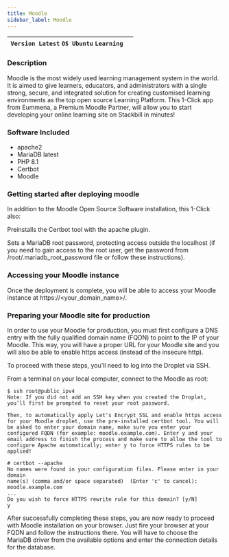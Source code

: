 ```yaml
---
title: Moodle
sidebar_label: Moodle
---
```


|**`Version Latest` `OS Ubuntu` `Learning`**|  |
|-------------------------------------------------------|--|

### Description

Moodle is the most widely used learning management system in the world. It is aimed to give learners, educators, and administrators with a single strong, secure, and integrated solution for creating customised learning environments as the top open source Learning Platform. This 1-Click app from Eummena, a Premium Moodle Partner, will allow you to start developing your online learning site on Stackbill in minutes!

### Software Included

- apache2
- MariaDB latest
- PHP 8.1
- Certbot
- Moodle

### Getting started after deploying moodle


In addition to the Moodle Open Source Software installation, this 1-Click also:

Preinstalls the Certbot tool with the apache plugin.

Sets a MariaDB root password, protecting access outside the localhost (if you need to gain access to the root user, get the password from /root/.mariadb_root_password file or follow these instructions).


### Accessing your Moodle instance

Once the deployment is complete, you will be able to access your Moodle instance at https://<your_domain_name>/. 


### Preparing your Moodle site for production

In order to use your Moodle for production, you must first configure a DNS entry with the fully qualified domain name (FQDN) to point to the IP of your Moodle. This way, you will have a proper URL for your Moodle site and you will also be able to enable https access (instead of the insecure http).

To proceed with these steps, you’ll need to log into the Droplet via SSH.

From a terminal on your local computer, connect to the Moodle as root:

~~~
$ ssh root@public_ipv4
Note: If you did not add an SSH key when you created the Droplet, you’ll first be prompted to reset your root password.

Then, to automatically apply Let's Encrypt SSL and enable https access for your Moodle droplet, use the pre-installed certbot tool. You will be asked to enter your domain name, make sure you enter your configured FQDN (for example: moodle.example.com). Enter y and your email address to finish the process and make sure to allow the tool to configure Apache automatically; enter y to force HTTPS rules to be applied!

# certbot --apache
No names were found in your configuration files. Please enter in your domain
name(s) (comma and/or space separated)  (Enter 'c' to cancel):
moodle.example.com
...
Do you wish to force HTTPS rewrite rule for this domain? [y/N]
y
~~~

After successfully completing these steps, you are now ready to proceed with Moodle installation on your browser. Just fire your browser at your FQDN and follow the instructions there. You will have to choose the MariaDB driver from the available options and enter the connection details for the database.
